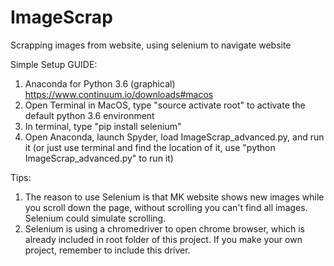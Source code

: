 # ImageScrap
Scrapping images from website, using selenium to navigate website

Simple Setup GUIDE:
1. Anaconda for Python 3.6 (graphical) https://www.continuum.io/downloads#macos
2. Open Terminal in MacOS, type "source activate root" to activate the default python 3.6 environment
3. In terminal, type "pip install selenium"
4. Open Anaconda, launch Spyder, load ImageScrap_advanced.py, and run it (or just use terminal and find the location of it, use "python ImageScrap_advanced.py" to run it)


Tips:
1. The reason to use Selenium is that MK website shows new images while you scroll down the page, without scrolling you can't find all images. Selenium could simulate scrolling.
2. Selenium is using a chromedriver to open chrome browser, which is already included in root folder of this project. If you make your own project, remember to include this driver.
